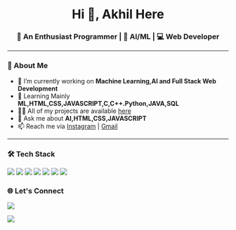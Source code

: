 <h1 align="center">Hi 👋, Akhil Here</h1>
<h3 align="center">🚀 An Enthusiast Programmer | 🌱 AI/ML | 💻 Web Developer</h3>

---

### 📌 About Me

- 🔭 I’m currently working on **Machine Learning,AI and Full Stack Web Development**
- 🌱 Learning Mainly **ML,HTML,CSS,JAVASCRIPT,C,C++.Python,JAVA,SQL**
- 👨‍💻 All of my projects are available [here](https://github.com/akhilv24?tab=repositories)
- 💬 Ask me about **AI,HTML,CSS,JAVASCRIPT**
- 📫 Reach me via [Instagram](https://www.instagram.com/akhilz.24/) | [Gmail](mailto:akhilv2402@gmail.com)

---

### 🛠️ Tech Stack

<p align="left">
  <img src="https://img.shields.io/badge/C-00599C?style=for-the-badge&logo=c&logoColor=white"/>
  <img src="https://img.shields.io/badge/CSS3-1572B6?style=for-the-badge&logo=css3&logoColor=white"/>
   <img src="https://img.shields.io/badge/HTML5-E34F26?style=for-the-badge&logo=html5&logoColor=white"/>
   <img src="https://img.shields.io/badge/JavaScript-F7DF1E?style=for-the-badge&logo=javascript&logoColor=black"/>
  <img src="https://img.shields.io/badge/MySQL-00758F?style=for-the-badge&logo=mysql&logoColor=white"/>
  <img src="https://img.shields.io/badge/Linux-FCC624?style=for-the-badge&logo=linux&logoColor=black"/>
   <img src="https://img.shields.io/badge/Git-F05032?style=for-the-badge&logo=git&logoColor=white"/>
</p>

### 🌐 Let's Connect

<p>
  <a href="https://www.instagram.com/akhilz.24/"><img src="https://img.shields.io/badge/Instagram-%23E4405F.svg?style=for-the-badge&logo=Instagram&logoColor=white"/></a>
  
  <a href="mailto:your@email.com"><img src="https://img.shields.io/badge/Gmail-D14836?style=for-the-badge&logo=gmail&logoColor=white"/></a>
</p>
